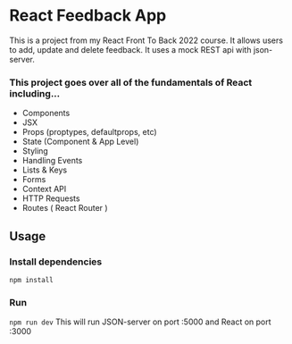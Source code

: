 # React Feedback App
This is a project from my React Front To Back 2022 course. It allows users to add, update and delete feedback. It uses a mock REST api with json-server.

### This project goes over all of the fundamentals of React including...

* Components
* JSX
* Props (proptypes, defaultprops, etc)
* State (Component & App Level)
* Styling
* Handling Events
* Lists & Keys
* Forms
* Context API
* HTTP Requests
* Routes ( React Router )
## Usage
### Install dependencies
`npm install`
### Run
`npm run dev`
This will run JSON-server on port :5000 and React on port :3000
